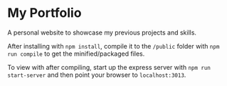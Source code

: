 # My Portfolio
A personal website to showcase my previous projects and skills.

After installing with `npm install`, compile it to the `/public` folder with `npm run compile` to get the minified/packaged files.

To view with after compiling, start up the express server with `npm run start-server` and then point your browser to `localhost:3013`.
